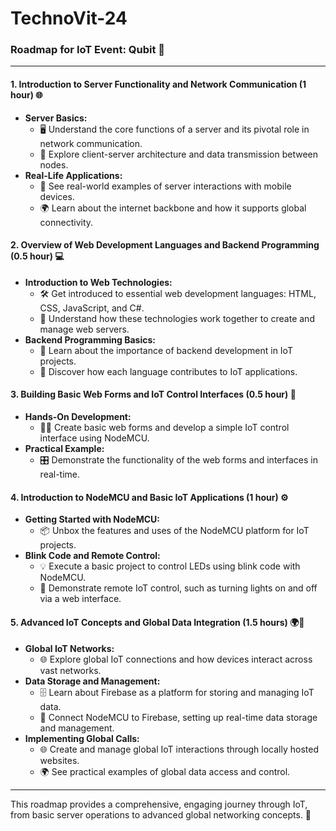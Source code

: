 # TechnoVit-24
### Roadmap for IoT Event: **Qubit** 🚀

---

#### **1. Introduction to Server Functionality and Network Communication (1 hour) 🌐**
   - **Server Basics:**
     - 🖥️ Understand the core functions of a server and its pivotal role in network communication.
     - 📡 Explore client-server architecture and data transmission between nodes.
   - **Real-Life Applications:**
     - 📱 See real-world examples of server interactions with mobile devices.
     - 🌍 Learn about the internet backbone and how it supports global connectivity.

#### **2. Overview of Web Development Languages and Backend Programming (0.5 hour) 💻**
   - **Introduction to Web Technologies:**
     - 🛠️ Get introduced to essential web development languages: HTML, CSS, JavaScript, and C#.
     - 🔗 Understand how these technologies work together to create and manage web servers.
   - **Backend Programming Basics:**
     - 🧠 Learn about the importance of backend development in IoT projects.
     - 📝 Discover how each language contributes to IoT applications.

#### **3. Building Basic Web Forms and IoT Control Interfaces (0.5 hour) 🔧**
   - **Hands-On Development:**
     - 👨‍💻 Create basic web forms and develop a simple IoT control interface using NodeMCU.
   - **Practical Example:**
     - 🎛️ Demonstrate the functionality of the web forms and interfaces in real-time.

#### **4. Introduction to NodeMCU and Basic IoT Applications (1 hour) ⚙️**
   - **Getting Started with NodeMCU:**
     - 📦 Unbox the features and uses of the NodeMCU platform for IoT projects.
   - **Blink Code and Remote Control:**
     - 💡 Execute a basic project to control LEDs using blink code with NodeMCU.
     - 🔌 Demonstrate remote IoT control, such as turning lights on and off via a web interface.

#### **5. Advanced IoT Concepts and Global Data Integration (1.5 hours) 🌍💾**
   - **Global IoT Networks:**
     - 🌐 Explore global IoT connections and how devices interact across vast networks.
   - **Data Storage and Management:**
     - 🗄️ Learn about Firebase as a platform for storing and managing IoT data.
     - 📲 Connect NodeMCU to Firebase, setting up real-time data storage and management.
   - **Implementing Global Calls:**
     - 🌐 Create and manage global IoT interactions through locally hosted websites.
     - 🌍 See practical examples of global data access and control.

---

This roadmap provides a comprehensive, engaging journey through IoT, from basic server operations to advanced global networking concepts. 🌟
